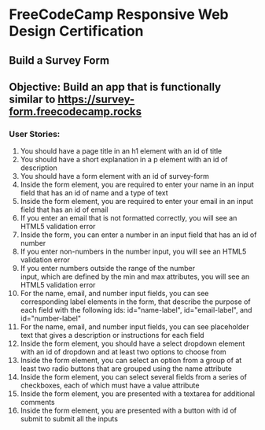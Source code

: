 # FreeCodeCamp Responsive Web Design Certification
## Build a Survey Form
## Objective: Build an app that is functionally similar to https://survey-form.freecodecamp.rocks

### User Stories:
1. You should have a page title in an h1 element with an id of title <br>
2. You should have a short explanation in a p element with an id of description <br>
3. You should have a form element with an id of survey-form <br>
4. Inside the form element, you are required to enter your name in an input field that has an id of name and a type of text <br>
5. Inside the form element, you are required to enter your email in an input field that has an id of email <br>
6. If you enter an email that is not formatted correctly, you will see an HTML5 validation error <br>
7. Inside the form, you can enter a number in an input field that has an id of number <br>
8. If you enter non-numbers in the number input, you will see an HTML5 validation error <br>
9. If you enter numbers outside the range of the number <br> input, which are defined by the min and max attributes, you will see an HTML5 validation error
10. For the name, email, and number input fields, you can see corresponding label elements in the form, that describe the purpose of each field with the following ids: id="name-label", id="email-label", and id="number-label" <br>
11. For the name, email, and number input fields, you can see placeholder text that gives a description or instructions for each field <br>
12. Inside the form element, you should have a select dropdown element with an id of dropdown and at least two options to choose from <br>
13. Inside the form element, you can select an option from a group of at least two radio buttons that are grouped using the name attribute <br>
14. Inside the form element, you can select several fields from a series of checkboxes, each of which must have a value attribute <br>
15. Inside the form element, you are presented with a textarea for additional comments <br>
16. Inside the form element, you are presented with a button with id of submit to submit all the inputs